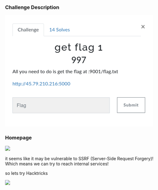### Challenge Description

![](../images/web1.png)

### Homepage

![](images/web3.png)

it seems like it may be vulnerable to SSRF (Server-Side Request Forgery)! Which means we can try to reach internal services!

so lets try Hacktricks

![](images/hack.png)
